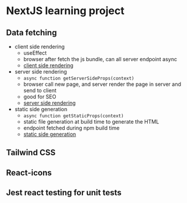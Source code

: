 # NextJS learning project

## Data fetching

- client side rendering
  - useEffect
  - browser after fetch the js bundle, can all server endpoint async
  - [client side rendering](/pages/list-tasks-csr.js)
- server side rendering
  - `async function getServerSideProps(context)`
  - browser call new page, and server render the page in server and send to client
  - good for SEO
  - [server side rendering](/pages/list-tasks-server-props.js)
- static side generation
  - `async function getStaticProps(context) `
  - static file generation at build time to generate the HTML
  - endpoint fetched during npm build time
  - [static side generation](/pages/list-tasks-static-props.js)

## Tailwind CSS

## React-icons

## Jest react testing for unit tests
